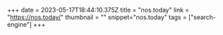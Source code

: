 +++
date = 2023-05-17T18:44:10.375Z
title = "nos.today"
link = "https://nos.today/"
thumbnail = ""
snippet="nos.today"
tags = ["search-engine"]
+++
